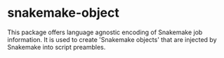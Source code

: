 # snakemake-object

This package offers language agnostic encoding of Snakemake job information.
It is used to create 'Snakemake objects' that are injected by Snakemake into script preambles.
